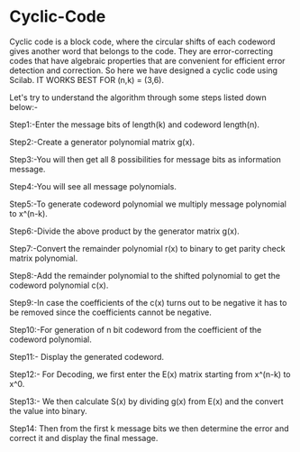 # Cyclic-Code
Cyclic code is a block code, where the circular shifts of each codeword gives another word that belongs to the code. They are error-correcting codes that have algebraic properties that are convenient for efficient error detection and correction.
So here we have designed a cyclic code using Scilab.
IT WORKS BEST FOR (n,k) = (3,6).


Let's try to understand the algorithm through some steps listed down below:-

Step1:-Enter the message bits of length(k) and codeword length(n).

Step2:-Create a generator polynomial matrix g(x).

Step3:-You will then get all 8 possibilities for message bits as information message.

Step4:-You will see all message polynomials.

Step5:-To generate codeword polynomial we multiply message polynomial to x^(n-k).

Step6:-Divide the above product by the generator matrix g(x).

Step7:-Convert the remainder polynomial r(x) to binary to get parity check matrix polynomial.

Step8:-Add the remainder polynomial to the shifted polynomial to get the codeword polynomial c(x).

Step9:-In case the coefficients of the c(x) turns out to be negative it has to be removed since the coefficients cannot be negative.

Step10:-For generation of n bit codeword from the coefficient of the codeword polynomial.

Step11:- Display the generated codeword.

Step12:- For Decoding, we first enter the E(x) matrix starting from x^(n-k) to x^0.

Step13:- We then calculate S(x) by dividing g(x) from E(x) and the convert the value into binary.

Step14: Then from the first k message bits we then determine the error and correct it and display the final message.

